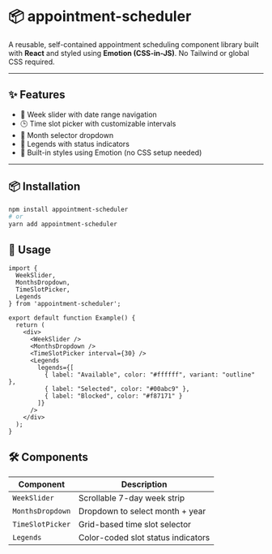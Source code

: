 # 📦 appointment-scheduler

A reusable, self-contained appointment scheduling component library built with **React** and styled using **Emotion (CSS-in-JS)**. No Tailwind or global CSS required.

---

## ✨ Features

- 📅 Week slider with date range navigation
- 🕒 Time slot picker with customizable intervals
- 🔽 Month selector dropdown
- 🎨 Legends with status indicators
- 💅 Built-in styles using Emotion (no CSS setup needed)

---

## 📦 Installation

```bash
npm install appointment-scheduler
# or
yarn add appointment-scheduler
```

## 🔧 Usage

```
import {
  WeekSlider,
  MonthsDropdown,
  TimeSlotPicker,
  Legends
} from 'appointment-scheduler';

export default function Example() {
  return (
    <div>
      <WeekSlider />
      <MonthsDropdown />
      <TimeSlotPicker interval={30} />
      <Legends
        legends={[
          { label: "Available", color: "#ffffff", variant: "outline" },
          { label: "Selected", color: "#00abc9" },
          { label: "Blocked", color: "#f87171" }
        ]}
      />
    </div>
  );
}

```

## 🛠 Components

| Component        | Description                        |
| ---------------- | ---------------------------------- |
| `WeekSlider`     | Scrollable 7-day week strip        |
| `MonthsDropdown` | Dropdown to select month + year    |
| `TimeSlotPicker` | Grid-based time slot selector      |
| `Legends`        | Color-coded slot status indicators |
